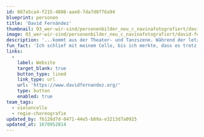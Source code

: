 ```yaml
---
id: 087a5ca4-f215-4808-aae8-7da7d8f76a94
blueprint: personen
title: 'David Fernández'
thumbnail: 03_wer-wir-sind/personenbilder_neu_c_navinafotografiert/david-fernandez_(c)_navinafotografiert-0483-b.jpg
image: 03_wer-wir-sind/personenbilder_neu_c_navinafotografiert/david-fernandez_(c)_navinafotografiert-0483-b.jpg
description: '...kommt aus der Theater- und Tanzszene. Während der letzten 22 Jahre war die klassische Musik für ihn die konfrontierendste und umwerfendste Disziplin. Durch das Cello konnte er seine Stimme finden und seine eigene Beziehung zur klassischen Musik aufbauen.'
fun_fact: 'Ich schlief mit meinem Cello, bis ich merkte, dass es trotz seiner weiblichen Form genauso unbequem war wie ein Tisch oder ein Regal.'
links:
  -
    label: Website
    target_blank: true
    button_type: lined
    link_type: url
    url: 'https://www.davidfernandez.org/'
    type: button
    enabled: true
team_tags:
  - violoncello
  - regie-choreografie
updated_by: f6128d7d-0471-44e5-b89a-e3213d7a0925
updated_at: 1670952814
---
```

